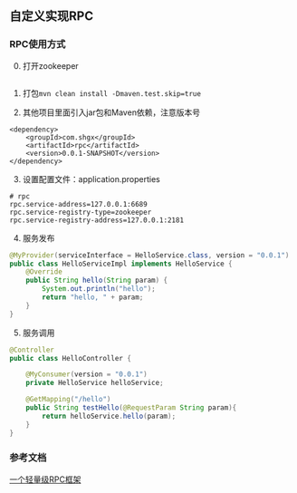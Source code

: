 ## 自定义实现RPC


### RPC使用方式
0. 打开zookeeper
```text

```

1. 打包```mvn clean install -Dmaven.test.skip=true```

2. 其他项目里面引入jar包和Maven依赖，注意版本号

```text
<dependency>
    <groupId>com.shgx</groupId>
    <artifactId>rpc</artifactId>
    <version>0.0.1-SNAPSHOT</version>
</dependency>
```

3. 设置配置文件：application.properties
```text
# rpc
rpc.service-address=127.0.0.1:6689
rpc.service-registry-type=zookeeper
rpc.service-registry-address=127.0.0.1:2181
```

4. 服务发布

```java
@MyProvider(serviceInterface = HelloService.class, version = "0.0.1")
public class HelloServiceImpl implements HelloService {
    @Override
    public String hello(String param) {
        System.out.println("hello");
        return "hello, " + param;
    }
}
```

5. 服务调用

```java
@Controller
public class HelloController {

    @MyConsumer(version = "0.0.1")
    private HelloService helloService;

    @GetMapping("/hello")
    public String testHello(@RequestParam String param){
        return helloService.hello(param);
    }
}
```

### 参考文档

[一个轻量级RPC框架](https://www.cnblogs.com/luxiaoxun/p/5272384.html)